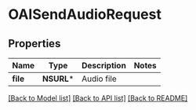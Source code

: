 # OAISendAudioRequest

## Properties
Name | Type | Description | Notes
------------ | ------------- | ------------- | -------------
**file** | **NSURL*** | Audio file | 

[[Back to Model list]](../README.md#documentation-for-models) [[Back to API list]](../README.md#documentation-for-api-endpoints) [[Back to README]](../README.md)


